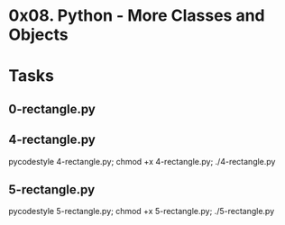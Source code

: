 # 0x08. Python - More Classes and Objects

# Tasks

## 0-rectangle.py
## 4-rectangle.py
pycodestyle 4-rectangle.py; chmod +x 4-rectangle.py; ./4-rectangle.py

## 5-rectangle.py
pycodestyle 5-rectangle.py; chmod +x 5-rectangle.py; ./5-rectangle.py
